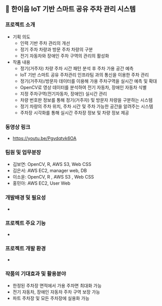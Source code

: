 ## 🚙 한이음 IoT 기반 스마트 공유 주차 관리 시스템
### 프로젝트 소개
  - 기획 의도
    - 인력 기반 주차 관리의 개선
    - 정기 주차 차량과 방문 주차 차량의 구분
    - 전기 자동차와 장애인 주차 구역의 관리의 활성화
   - 작품 내용
	  - 정기(거주자) 차량 주차 시간 패턴 분석 후 주차 가용 공간 예측
	  - IoT 기반 스마트 공유 주차관리 인프라팀 과의 통신을 이용한 주차 관리
	  - 정기(거주자)/방문자 데이터를 이용해 가용 주차구역을 실시간 예측 및 확대
	  - OpenCV로 영상 데이터를 분석하여 전기 자동차, 장애인 자동차 식별
 	  - 지정 주차구역(전기자동차, 장애인) 실시간 관리
	  - 차량 번호판 정보를 통해 정기(거주자) 및 방문자 차량을 구분하는 시스템
	  - 정기 차량의 주차 위치, 주차 시간 및 주차 가능한 공간을 알려주는 시스템
	  - 주차장 시각화를 통해 실시간 주차장 정보 및 차량 정보 제공  
### 동영상 링크
  - https://youtu.be/Pgvdqtvk6OA
### 팀원 및 업무분장
  - 김보연: OpenCV, R, AWS S3, Web CSS
  - 김은서: AWS EC2, manager web, DB 
  - 이소윤: OpenCV, R , AWS S3 , Web CSS
  - 홍민아: AWS EC2, User Web
### 개발배경 및 필요성
  - 
### 프로젝트 주요 기능
  - 
### 프로젝트 개발 환경
  - 
### 작품의 기대효과 및 활용분야
- 한정된 주차장 면적에서 가용 주차면 최대화 가능
- 전기 자동차, 장애인 자동차 주차 구역 보장 가능
- 파트 주차장 및 모든 주차장에 실용화 가능
